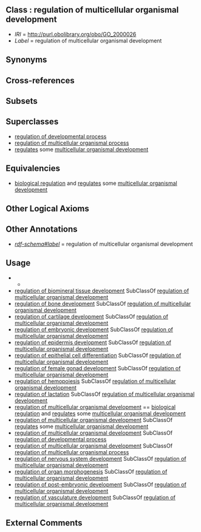 
## Class : regulation of multicellular organismal development

 * *IRI* = http://purl.obolibrary.org/obo/GO_2000026
 * *Label* = regulation of multicellular organismal development

## Synonyms


## Cross-references


## Subsets


## Superclasses

 * [regulation of developmental process](../../GO/93/GO_0050793.md)
 * [regulation of multicellular organismal process](../../GO/39/GO_0051239.md)
 * [regulates](../../RO/11/RO_0002211.md) some [multicellular organismal development](../../GO/75/GO_0007275.md)

## Equivalencies

 * [biological regulation](../../GO/07/GO_0065007.md) and [regulates](../../RO/11/RO_0002211.md) some [multicellular organismal development](../../GO/75/GO_0007275.md)

## Other Logical Axioms


## Other Annotations

 * *[rdf-schema#label](../../el/rdf-schema#label.md)* = regulation of multicellular organismal development

## Usage

 * -
 * [regulation of biomineral tissue development](../../GO/67/GO_0070167.md) SubClassOf [regulation of multicellular organismal development](../../GO/26/GO_2000026.md)
 * [regulation of bone development](../../GO/10/GO_1903010.md) SubClassOf [regulation of multicellular organismal development](../../GO/26/GO_2000026.md)
 * [regulation of cartilage development](../../GO/35/GO_0061035.md) SubClassOf [regulation of multicellular organismal development](../../GO/26/GO_2000026.md)
 * [regulation of embryonic development](../../GO/95/GO_0045995.md) SubClassOf [regulation of multicellular organismal development](../../GO/26/GO_2000026.md)
 * [regulation of epidermis development](../../GO/82/GO_0045682.md) SubClassOf [regulation of multicellular organismal development](../../GO/26/GO_2000026.md)
 * [regulation of epithelial cell differentiation](../../GO/56/GO_0030856.md) SubClassOf [regulation of multicellular organismal development](../../GO/26/GO_2000026.md)
 * [regulation of female gonad development](../../GO/94/GO_2000194.md) SubClassOf [regulation of multicellular organismal development](../../GO/26/GO_2000026.md)
 * [regulation of hemopoiesis](../../GO/06/GO_1903706.md) SubClassOf [regulation of multicellular organismal development](../../GO/26/GO_2000026.md)
 * [regulation of lactation](../../GO/87/GO_1903487.md) SubClassOf [regulation of multicellular organismal development](../../GO/26/GO_2000026.md)
 * [regulation of multicellular organismal development](../../GO/26/GO_2000026.md) == [biological regulation](../../GO/07/GO_0065007.md) and [regulates](../../RO/11/RO_0002211.md) some [multicellular organismal development](../../GO/75/GO_0007275.md)
 * [regulation of multicellular organismal development](../../GO/26/GO_2000026.md) SubClassOf [regulates](../../RO/11/RO_0002211.md) some [multicellular organismal development](../../GO/75/GO_0007275.md)
 * [regulation of multicellular organismal development](../../GO/26/GO_2000026.md) SubClassOf [regulation of developmental process](../../GO/93/GO_0050793.md)
 * [regulation of multicellular organismal development](../../GO/26/GO_2000026.md) SubClassOf [regulation of multicellular organismal process](../../GO/39/GO_0051239.md)
 * [regulation of nervous system development](../../GO/60/GO_0051960.md) SubClassOf [regulation of multicellular organismal development](../../GO/26/GO_2000026.md)
 * [regulation of organ morphogenesis](../../GO/27/GO_2000027.md) SubClassOf [regulation of multicellular organismal development](../../GO/26/GO_2000026.md)
 * [regulation of post-embryonic development](../../GO/80/GO_0048580.md) SubClassOf [regulation of multicellular organismal development](../../GO/26/GO_2000026.md)
 * [regulation of vasculature development](../../GO/42/GO_1901342.md) SubClassOf [regulation of multicellular organismal development](../../GO/26/GO_2000026.md)

## External Comments

